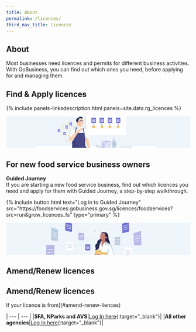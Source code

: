 ```yaml
---
title: About
permalink: /licences/
third_nav_title: Licences
---
```


## About

Most businesses need licences and permits for different business activities. With GoBusiness, you can find out which ones you need, before applying for and managing them.

## Find & Apply licences

{% include panels-linksdescription.html panels=site.data.rg_licences %}

![Food Services](/images/grow/foodservices.png)

## For new food service business owners

**Guided Journey**
<br>If you are starting a new food service business, find out which licences you need and apply for them with Guided Journey, a step-by-step walkthrough.

<p>
{% include button.html text="Log in to Guided Journey" src="https://foodservices.gobusiness.gov.sg/licences/foodservices?src=run&grow_licences_fs" type="primary" %}
</p>

![Other Business Owners](/images/grow/allotherbizowners.png)

<h2 id="amend-renew-liences">Amend/Renew licences</h2>

## Amend/Renew licences

If your licence is from](#amend-renew-liences)

| --- | --- |
|**SFA, NParks and AVS**|[Log In here](https://licence1.business.gov.sg/licence1/authentication/mainLogin.action){:target="_blank"}|
|**All other agencies**|[Log In here](https://licence1.business.gov.sg/web/frontier/home?p_p_id=58&p_p_lifecycle=0&p_p_state=maximized&saveLastPath=false){:target="_blank"}|